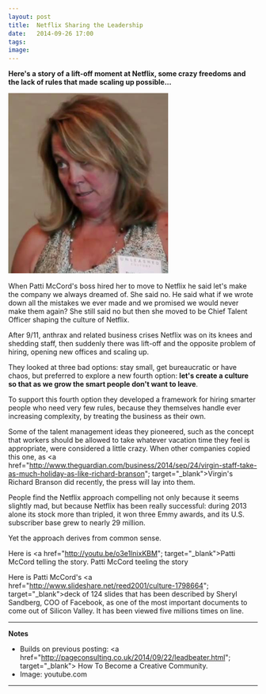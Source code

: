 ```yaml
---
layout: post
title:  Netflix Sharing the Leadership 
date:   2014-09-26 17:00
tags: 
image:
---
```


**Here's a story of a lift-off moment at Netflix, some crazy freedoms and the lack of rules that made scaling up possible...**

![](/libb/images/patti-mccord.png)

When Patti McCord's boss hired her to move to Netflix he said let's make the company we always dreamed of. She said no. He said what if we wrote down all the mistakes we ever made and we promised we would never make them again? She still said no but then she moved to be Chief Talent Officer shaping the culture of Netflix. 

After 9/11, anthrax and related business crises Netflix was on its knees and shedding staff, then suddenly there was lift-off and the opposite problem of hiring, opening new offices and scaling up. 

They looked at three bad options: stay small, get bureaucratic or have chaos, but preferred to explore a new fourth option: <b>let's create a culture so that as we grow the smart people don't want to leave</b>. 

To support this fourth option they developed a framework for hiring smarter people who need very few rules, because they themselves handle ever increasing complexity, by treating the business as their own.

Some of the talent management ideas they pioneered, such as the concept that workers should be allowed to take whatever vacation time they feel is appropriate, were considered a little crazy. When other companies copied this one, as <a href="http://www.theguardian.com/business/2014/sep/24/virgin-staff-take-as-much-holiday-as-like-richard-branson"; target="_blank">Virgin's Richard Branson did recently</a>, the press will lay into them. 

People find the Netflix approach compelling not only because it seems slightly mad, but because Netflix has been really successful: during 2013 alone its stock more than tripled, it won three Emmy awards, and its U.S. subscriber base grew to nearly 29 million. 

Yet the approach derives from common sense. 

Here is <a href="http://youtu.be/o3e1lnixKBM"; target="_blank">Patti McCord telling the story. </a>Patti McCord teeling the story

Here is Patti McCord's <a href="http://www.slideshare.net/reed2001/culture-1798664"; target="_blank">deck of 124 slides</a> that has been described by Sheryl Sandberg, COO of Facebook, as one of the most important documents to come out of Silicon Valley. It has been viewed five millions times on line.

__________________
<b>Notes</b>

* Builds on previous posting: <a href="http://pageconsulting.co.uk/2014/09/22/leadbeater.html"; target="_blank"> How To Become a Creative Community</a>.
* Image: youtube.com

__________________







